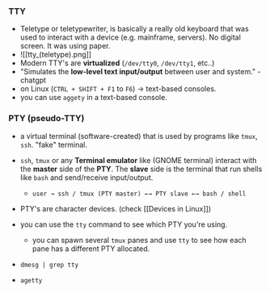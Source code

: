 ### TTY
- Teletype or teletypewriter, is basically a really old keyboard that was used to interact with a device (e.g. mainframe, servers). No digital screen. It was using paper. 
- ![[tty_(teletype).png]]
- Modern TTY's are **virtualized** (`/dev/tty0`, `/dev/tty1`, etc..)
- "Simulates the **low-level text input/output** between user and system." - chatgpt
- on Linux (`CTRL + SHIFT + F1` to `F6`) -> text-based consoles.
- you can use `aggety` in a text-based console.

### PTY (pseudo-TTY)
- a virtual terminal (software-created) that is used by programs like `tmux`, `ssh`. "fake" terminal.
- `ssh`, `tmux` or any **Terminal emulator** like (GNOME terminal) interact with the **master** side of the **PTY**. The **slave** side is the terminal that run shells like `bash` and send/receive input/output.  
	- `user → ssh / tmux (PTY master) ←→ PTY slave ←→ bash / shell`
- PTY's are character devices. (check [[Devices in Linux]])
- you can use the `tty` command to see which PTY you're using.
	- you can spawn several `tmux` panes and use `tty` to see how each pane has a different PTY allocated.


- `dmesg | grep tty`
- `agetty`

